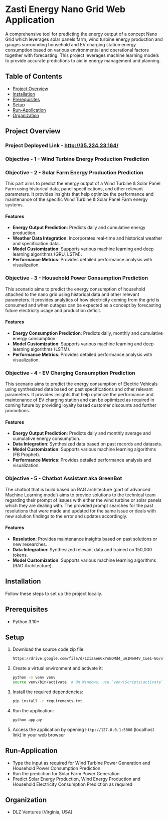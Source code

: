 # Zasti Energy Nano Grid Web Application
A comprehensive tool for predicting the energy output of a concept Nano Grid which leverages solar panels farm, wind turbine energy production and gauges surrounding household and EV charging station energy consumption based on various environmental and operational factors together with forecasting. This project leverages machine learning models to provide accurate predictions to aid in energy management and planning.

## Table of Contents
- [Project Overview](#project-overview)
- [Installation](#installation)
- [Prerequisites](#prerequisites)
- [Setup](#setup)
- [Run-Application](#run-application)
- [Organization](#organization)

## Project Overview
### Project Deployed Link - http://35.224.23.164/
### Objective - 1 - Wind Turbine Energy Production Prediction
### Objective - 2 - Solar Farm Energy Production Prediction
This part aims to predict the energy output of a Wind Turbine & Solar Panel Farm using historical data, panel specifications, and other relevant parameters. It provides insights that help optimize the performance and maintenance of the specific Wind Turbine & Solar Panel Farm energy systems.

#### Features
- **Energy Output Prediction**: Predicts daily and cumulative energy production.
- **Weather Data Integration**: Incorporates real-time and historical weather and specification data.
- **Model Customization**: Supports various machine learning and deep learning algorithms (GRU, LSTM).
- **Performance Metrics**: Provides detailed performance analysis with visualization.
  
### Objective - 3 - Household Power Consumption Prediction
This scenario aims to predict the energy consumption of household attached to the nano grid using historical data and other relevant parameters. It provides analytics of how electricity coming from the grid is consumed and when outages can be expected as a concept by forecasting future electricity usage and production deficit.

#### Features
- **Energy Consumption Prediction**: Predicts daily, monthly and cumulative energy consumption.
- **Model Customization**: Supports various machine learning and deep learning algorithms (LSTM).
- **Performance Metrics**: Provides detailed performance analysis with visualization.

### Objective - 4 - EV Charging Consumption Prediction
This scenario aims to predict the energy consumption of Electric Vehicals using synthesized data based on past specifications and other relevant parameters. It provides insights that help optimize the performance and maintenance of EV charging station and can be optimized as required in coming future by providing loyalty based customer discounts and further promotions.

#### Features
- **Energy Output Prediction**: Predicts daily and monthly average and cumulative energy consumption.
- **Data Integration**: Synthesized data based on past records and datasets.
- **Model Customization**: Supports various machine learning algorithms (FB Prophet).
- **Performance Metrics**: Provides detailed performance analysis and visualization.

### Objective - 5 - Chatbot Assistant aka GreenBot
The chatbot that is build based on RAG architecture (part of advanced Machine Learning model) aims to provide solutions to the technical team regarding their prompt of issues with either the wind turbine or solar panels which they are dealing with. The provided prompt searches for the past resolutions that were made and updated for the same issue or deals with new solution findings to the error and updates accordingly.

#### Features
- **Resolution**: Provides maintenance insights based on past solutions or new researches.
- **Data Integration**: Synthesized relevant data and trained on 150,000 tokens.
- **Model Customization**: Supports various machine learning algorithms (RAG Architecture).

## Installation

Follow these steps to set up the project locally.

## Prerequisites

- Python 3.10+

## Setup
1. Download the source code zip file:
    ```bash
    https://drive.google.com/file/d/1zi2aenGxYoEQMd4_uA1Me94V_Cue1-GG/view
    ```
2. Create a virtual environment and activate it:
    ```bash
    python -m venv venv
    source venv/bin/activate  # On Windows, use `venv\Scripts\activate`
    ```
3. Install the required dependencies:
    ```bash
    pip install -r requirements.txt
    ```
 
4. Run the application:
    ```bash
    python app.py
    ```
 
5. Access the application by opening `http://127.0.0.1:5000` (localhost link) in your web browser
 
## Run-Application
 
- Type the input as required for Wind Turbine Power Generation and Household Power Consumption Prediction
- Run the prediction for Solar Farm Power Generation
- Predict Solar Energy Production, Wind Energy Production and Household Electricity Consumption Prediction as required

## Organization
- DLZ Ventures (Virginia, USA)
